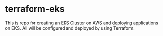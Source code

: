 # terraform-eks

This is repo for creating an EKS Cluster on AWS and deploying applications on EKS. All will be configured and deployed by using Terraform.